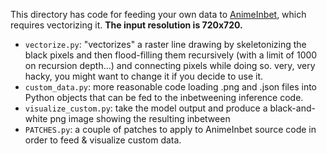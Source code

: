 
This directory has code for feeding your own data to [AnimeInbet](https://github.com/lisiyao21/AnimeInbet),
which requires vectorizing it. **The input resolution is 720x720.**

* `vectorize.py`: "vectorizes" a raster line drawing by skeletonizing the black pixels and then flood-filling
  them recursively (with a limit of 1000 on recursion depth...) and connecting pixels while doing so.
  very, very hacky, you might want to change it if you decide to use it.
* `custom_data.py`: more reasonable code loading .png and .json files into Python objects that can be fed
  to the inbetweening inference code.
* `visualize_custom.py`: take the model output and produce a black-and-white png image showing the resulting
  inbetween
* `PATCHES.py`: a couple of patches to apply to AnimeInbet source code in order to feed & visualize custom data.


